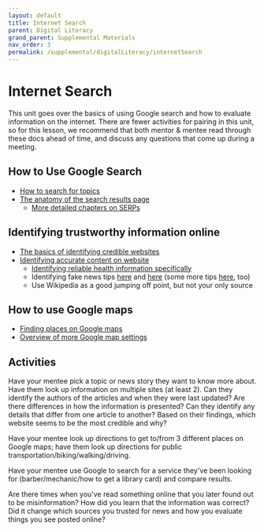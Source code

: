 ```yaml
---
layout: default
title: Internet Search
parent: Digital Literacy
grand_parent: Supplemental Materials
nav_order: 3
permalink: /supplemental/digitalLiteracy/internetSearch
---
```


# Internet Search

This unit goes over the basics of using Google search and how to evaluate information on the internet. There are fewer activities for pairing in this unit, so for this lesson, we recommend that both mentor & mentee read through these docs ahead of time, and discuss any questions that come up during a meeting.

## How to Use Google Search

- <a href="https://support.google.com/websearch/answer/134479?hl=en" target="_blank" class="external">How to search for topics</a>
- <a href="https://blog.reputationx.com/anatomy-of-search-results" target="_blank" class="external">The anatomy of the search results page</a>
  - <a href="https://www.advancedwebranking.com/serp/" target="_blank" class="external">More detailed chapters on SERPs</a>

## Identifying trustworthy information online

- <a href="https://www.usg.edu/galileo/skills/unit07/internet07_08.phtml" target="_blank" class="external">The basics of identifying credible websites</a>
- <a href="https://www.library.georgetown.edu/tutorials/research-guides/evaluating-internet-content" target="_blank" class="external">Identifying accurate content on website</a>
  - <a href="http://agerrtc.washington.edu/info/factsheets/internet" target="_blank" class="external">Identifying reliable health information specifically</a>
   - Identifying fake news tips <a href="https://guides.lib.uconn.edu/fakenews/whatandhowtocheckfakenews" target="_blank" class="external">here</a> and <a href="https://www.mindtools.com/pages/article/fake-news.htm" target="_blank" class="external">here</a> (some more tips <a href="https://www.npr.org/sections/alltechconsidered/2016/12/05/503581220/fake-or-real-how-to-self-check-the-news-and-get-the-facts" target="_blank" class="external">here</a>, too)
  - Use Wikipedia as a good jumping off point, but not your only source

## How to use Google maps

- <a href="https://support.google.com/maps/answer/3092445" target="_blank" class="external">Finding places on Google maps</a>
- <a href="https://support.google.com/maps/answer/144349?hl=en) (setting your home/work, satellite view & more" target="_blank" class="external">Overview of more Google map settings</a>

## Activities

Have your mentee pick a topic or news story they want to know more about. Have them look up information on multiple sites (at least 2). Can they identify the authors of the articles and when they were last updated? Are there differences in how the information is presented? Can they identify any details that differ from one article to another? Based on their findings, which website seems to be the most credible and why?

Have your mentee look up directions to get to/from 3 different places on Google maps; have them look up directions for public transportation/biking/walking/driving.

Have your mentee use Google to search for a service they've been looking for (barber/mechanic/how to get a library card) and compare results.

Are there times when you've read something online that you later found out to be misinformation? How did you learn that the information was correct? Did it change which sources you trusted for news and how you evaluate things you see posted online?
